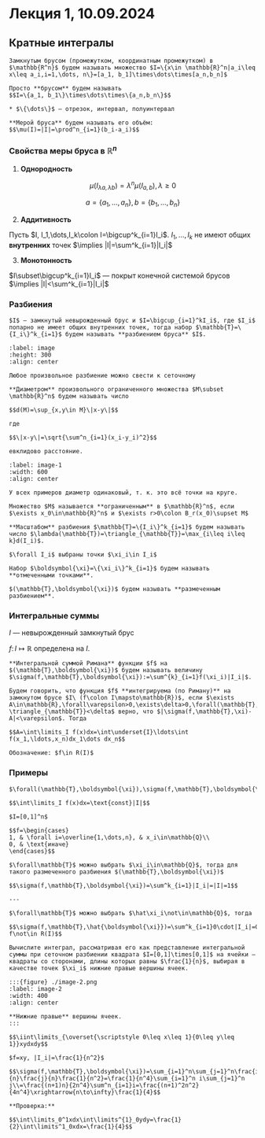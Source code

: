 # Лекция 1, 10.09.2024

## Кратные интегралы

```{prf:definition}
Замкнутым брусом (промежутком, координатным промежутком) в $\mathbb{R^n}$ будем называть множество $I=\{x\in \mathbb{R}^n|a_i\leq x\leq a_i,i=1,\dots, n\}=[a_1, b_1]\times\dots\times[a_n,b_n]$

```

```{note} Замечание
Просто **брусом** будем называть
$$I=\{a_1, b_1\}\times\dots\times\{a_n,b_n\}$$

* $\{\dots\}$ — отрезок, интервал, полуинтервал
```

```{prf:definition}
**Мерой бруса** будем называть его объём: 
$$\mu(I)=|I|=\prod^n_{i=1}(b_i-a_i)$$
```

### Свойства меры бруса в $\mathbb{R}^n$

1. **Однородность** 

$$\mu(I_{\lambda a,\lambda b})=\lambda^n\mu(I_{a,b}),\lambda\geq0$$

$$a=\{a_1,\dots,a_n\}, b=\{b_1,\dots,b_n\}$$

2. **Аддитивность**

Пусть $I, I_1,\dots,I_k\colon I=\bigcup^k_{i=1}I_i$. $I_1,\dots,I_k$ не имеют общих **внутренних** точек $\implies |I|=\sum^k_{i=1}|I_i|$

3. **Монотонность**

$I\subset\bigcup^k_{i=1}I_i$ — покрыт конечной системой брусов $\implies |I|<\sum^k_{i=1}|I_i|$

### Разбиения

```{prf:definition}
$I$ — замкнутый невырожденный брус и $I=\bigcup_{i=1}^kI_i$, где $I_i$ попарно не имеет общих внутренних точек, тогда набор $\mathbb{T}=\{I_i\}^k_{i=1}$ будем называть **разбиением бруса** $I$.
```

```{figure} ./image.png
:label: image
:height: 300
:align: center

Любое произвольное разбиение можно свести к сеточному
```

```{prf:definition}
**Диаметром** произвольного ограниченного множества $M\subset \mathbb{R}^n$ будем называть число

$$d(M)=\sup_{x,y\in M}\|x-y\|$$

где

$$\|x-y\|=\sqrt{\sum^n_{i=1}(x_i-y_i)^2}$$

евклидово расстояние.
```

```{figure} ./image-1.png
:label: image-1
:width: 600 
:align: center

У всех примеров диаметр одинаковый, т. к. это всё точки на круге.
```

```{prf:definition}
Множество $M$ называется **ограниченным** в $\mathbb{R}^n$, если $\exists x_0\in\mathbb{R}^n$ и $\exists r>0\colon B_r(x_0)\supset M$
```

```{prf:definition}
**Масштабом** разбиения $\mathbb{T}=\{I_i\}^k_{i=1}$ будем называть число $\lambda(\mathbb{T})=\triangle_{\mathbb{T}}=\max_{i\leq i\leq k}d(I_i)$.
```

```{prf:definition}
$\forall I_i$ выбраны точки $\xi_i\in I_i$

Набор $\boldsymbol{\xi}=\{\xi_i\}^k_{i=1}$ будем называть **отмеченными точками**.
```

```{prf:definition}
$(\mathbb{T},\boldsymbol{\xi})$ будем называть **размеченным разбиением**.
```

### Интегральные суммы

$I$ — невырожденный замкнутый брус

$f\colon I\mapsto\mathbb{R}$ определена на $I$.

```{prf:definition}
**Интегральной суммой Римана** функции $f$ на $(\mathbb{T},\boldsymbol{\xi})$ будем называть величину $\sigma(f,\mathbb{T},\boldsymbol{\xi}):=\sum^{k}_{i=1}f(\xi_i)|I_i|$.
```

```{prf:definition}
Будем говорить, что функция $f$ **интегрируема (по Риману)** на замкнутом брусе $I\ (f\colon I\mapsto\mathbb{R})$, если $\exists A\in\mathbb{R},\forall\varepsilon>0,\exists\delta>0,\forall(\mathbb{T},\boldsymbol{xi})\colon \triangle_{\mathbb{T}}<\delta$ верно, что $|\sigma(f,\mathbb{T},\xi)-A|<\varepsilon$. Тогда

$$A=\int\limits_I f(x)dx=\int\underset{I}\ldots\int f(x_1,\ldots,x_n)dx_1\dots dx_n$$

Обозначение: $f\in R(I)$
```

### Примеры

```{prf:example} $f=\text{const}$
$\forall(\mathbb{T},\boldsymbol{\xi}),\sigma(f,\mathbb{T},\boldsymbol{\xi})=\sum^k_{i=1}\text{const}|I_i|=\text{const}|I|$

$$\int\limits_I f(x)dx=\text{const}|I|$$
```

```{prf:example} Неинтегрируемая функция
$I=[0,1]^n$

$$f=\begin{cases}
1, & \forall i=\overline{1,\dots,n}, & x_i\in\mathbb{Q}\\
0, & \text{иначе}
\end{cases}$$

$\forall\mathbb{T}$ можно выбрать $\xi_i\in\mathbb{Q}$, тогда для такого размеченного разбиения $(\mathbb{T},\boldsymbol{\xi})$

$$\sigma(f,\mathbb{T},\boldsymbol{\xi})=\sum^k_{i=1}|I_i|=|I|=1$$

---

$\forall\mathbb{T}$ можно выбрать $\hat\xi_i\not\in\mathbb{Q}$, тогда 

$$\sigma(f,\mathbb{T},\hat{\boldsymbol{\xi}})=\sum^k_{i=1}0\cdot|I_i|=0\implies f\not\in R(I)$$
```

```{prf:example}
Вычислите интеграл, рассматривая его как представление интегральной суммы при сеточном разбиении квадрата $I=[0,1]\times[0,1]$ на ячейки — квадраты со сторонами, длины которых равны $\frac{1}{n}$, выбирая в качестве точек $\xi_i$ нижние правые вершины ячеек.

:::{figure} ./image-2.png
:label: image-2
:width: 400 
:align: center

**Нижние правые** вершины ячеек.
:::

$$\iint\limits_{\overset{\scriptstyle 0\leq x\leq 1}{0\leq y\leq 1}}xydxdy$$

$f=xy, |I_i|=\frac{1}{n^2}$

$$\sigma(f,\mathbb{T},\boldsymbol{\xi})=\sum_{i=1}^n\sum_{j=1}^n\frac{i}{n}\frac{j}{n}\frac{1}{n^2}=\frac{1}{n^4}\sum_{i=1}^n i\sum_{j=1}^n j\\=\frac{(n+1)n}{2n^4}\sum^n_{i=1}i=\frac{(n+1)^2n^2}{4n^4}\xrightarrow{n\to\infty}\frac{1}{4}$$

**Проверка:**

$$\int\limits_0^1xdx\int\limits^{1}_0ydy=\frac{1}{2}\int\limits^1_0xdx=\frac{1}{4}$$

```